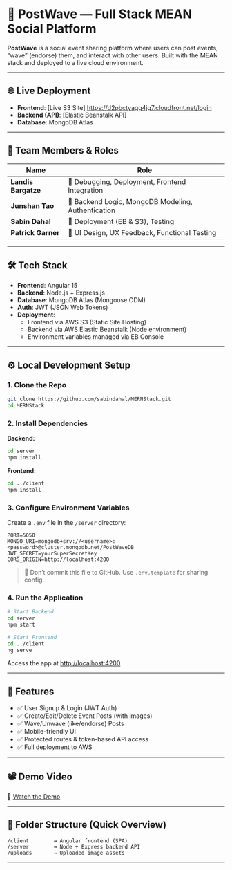 # 🌊 PostWave — Full Stack MEAN Social Platform

**PostWave** is a social event sharing platform where users can post events, “wave” (endorse) them, and interact with other users. Built with the MEAN stack and deployed to a live cloud environment.

---

## 🌐 Live Deployment

- **Frontend**: [Live S3 Site] https://d2pbctyagg4jg7.cloudfront.net/login
- **Backend (API)**: [Elastic Beanstalk API]
- **Database**: MongoDB Atlas

---

## 👥 Team Members & Roles

| Name              | Role                                               |
|-------------------|----------------------------------------------------|
| **Landis Bargatze**   | 🔧 Debugging, Deployment, Frontend Integration     |
| **Junshan Tao**       | 🔐 Backend Logic, MongoDB Modeling, Authentication |
| **Sabin Dahal**       | 🚀 Deployment (EB & S3), Testing                 |
| **Patrick Garner**    | 🎨 UI Design, UX Feedback, Functional Testing     |

---

## 🛠️ Tech Stack

- **Frontend**: Angular 15
- **Backend**: Node.js + Express.js
- **Database**: MongoDB Atlas (Mongoose ODM)
- **Auth**: JWT (JSON Web Tokens)
- **Deployment**:
  - Frontend via AWS S3 (Static Site Hosting)
  - Backend via AWS Elastic Beanstalk (Node environment)
  - Environment variables managed via EB Console

---

## ⚙️ Local Development Setup

### 1. Clone the Repo

```bash
git clone https://github.com/sabindahal/MERNStack.git
cd MERNStack
```

### 2. Install Dependencies

**Backend:**

```bash
cd server
npm install
```

**Frontend:**

```bash
cd ../client
npm install
```

### 3. Configure Environment Variables

Create a `.env` file in the `/server` directory:

```
PORT=5050
MONGO_URI=mongodb+srv://<username>:<password>@cluster.mongodb.net/PostWaveDB
JWT_SECRET=yourSuperSecretKey
CORS_ORIGIN=http://localhost:4200
```

> 🔐 Don’t commit this file to GitHub. Use `.env.template` for sharing config.

### 4. Run the Application

```bash
# Start Backend
cd server
npm start

# Start Frontend
cd ../client
ng serve
```

Access the app at [http://localhost:4200](http://localhost:4200)

---

## 🧪 Features

- ✅ User Signup & Login (JWT Auth)
- ✅ Create/Edit/Delete Event Posts (with images)
- ✅ Wave/Unwave (like/endorse) Posts
- ✅ Mobile-friendly UI
- ✅ Protected routes & token-based API access
- ✅ Full deployment to AWS

---

## 📽️ Demo Video

🎥 [Watch the Demo](https://your-demo-link.com)

---

## 📁 Folder Structure (Quick Overview)

```
/client        → Angular frontend (SPA)
/server        → Node + Express backend API
/uploads       → Uploaded image assets
```
---
